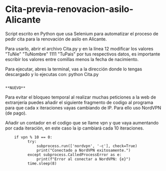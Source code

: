 # Cita-previa-renovacion-asilo-Alicante
  Script escrito en Python que usa Selenium para automatizar el proceso de pedir cita para la renovación de asilo en Alicante.

  Para usarlo, abrir el archivo Cita.py y en la línea 12 modificar los valores "TuNie" "TuNombre" 1111 "TuPais" por tus respectivos datos, es importante 
  escribir los valores entre comillas menos la fecha de nacimiento.

  Para ejecutar, abres la terminal, vas a la dirección donde lo tengas descargado y lo ejecutas con: python Cita.py

                                                                  **NUEVO**
  
  Para evitar el bloqueo temporal al realizar muchas peticiones a la web de extranjería puedes añadir el siguiente fragmento de codigo al programa para que cada x 
  iteraciones vayas cambiando de IP. Para ello uso NordVPN (de pago).

  Añadir un contador en el codigo que se llame vpn y que vaya aumentando por cada iteración, en este caso la ip cambiará cada 10 iteraciones.
  ```
      if vpn % 10 == 0:
            try:
                subprocess.run(['nordvpn', '-c'], check=True)
                print("Conectado a NordVPN exitosamente.")
            except subprocess.CalledProcessError as e:
                print(f"Error al conectar a NordVPN: {e}")
            time.sleep(8)
```
  

